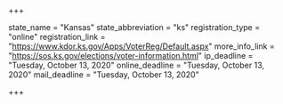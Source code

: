+++

state_name = "Kansas"
state_abbreviation = "ks"
registration_type = "online"
registration_link = "https://www.kdor.ks.gov/Apps/VoterReg/Default.aspx"
more_info_link = "https://sos.ks.gov/elections/voter-information.html"
ip_deadline = "Tuesday, October 13, 2020"
online_deadline = "Tuesday, October 13, 2020"
mail_deadline = "Tuesday, October 13, 2020"

+++